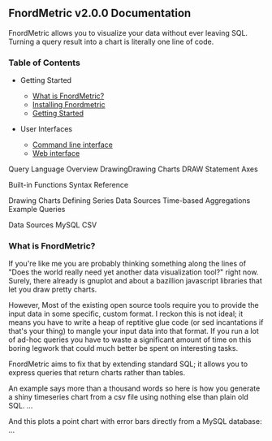 FnordMetric v2.0.0 Documentation
--------------------------------

FnordMetric allows you to visualize your data without ever leaving SQL. Turning
a query result into a chart is literally one line of code.

### Table of Contents

+ Getting Started
  + [What is FnordMetric?](#)
  + [Installing Fnordmetric](#)
  + [Getting Started](#)

+ User Interfaces
  + [Command line interface](#)
  + [Web interface](#)

Query Language
  Overview
  DrawingDrawing Charts
    DRAW Statement
    Axes

  Built-in Functions
  Syntax Reference


Drawing Charts
Defining Series
Data Sources
Time-based Aggregations
Example Queries

Data Sources
  MySQL
  CSV


### What is FnordMetric?

If you're like me you are probably thinking something along the lines of "Does
the world really need yet another data visualization tool?" right now. Surely,
there already is gnuplot and about a bazillion javascript libraries that let you
draw pretty charts.

However, Most of the existing open source tools require you to provide the input
data in
some specific, custom format. I reckon this is not ideal; it means you have to
write a heap of reptitive glue code (or sed incantations if that's your thing)
to mangle your input data into that format. If you run a lot of ad-hoc queries
you have to waste a significant amount of time on this boring legwork that could
much better be spent on interesting tasks.

FnordMetric aims to fix that by extending standard SQL; it allows you to express
queries that return charts rather than tables.

An example says more than a thousand words so here is how you generate a shiny
timeseries chart from a csv file using nothing else than plain old SQL.
   ...

And this plots a point chart with error bars directly from a MySQL database:
   ...


